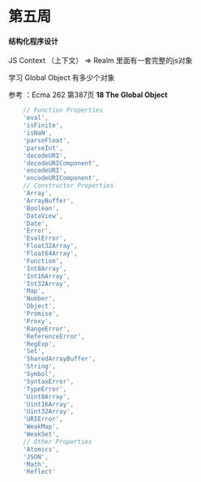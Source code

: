 # 第五周

#### 结构化程序设计

JS Context （上下文） => Realm  里面有一套完整的js对象

学习 Global Object 有多少个对象

参考 ：Ecma 262 第387页 **18 The Global Object**

```javascript
	// Function Properties
    'eval',
    'isFinite',
    'isNaN',
    'parseFloat',
    'parseInt',
    'decodeURI',
    'decodeURIComponent',
    'encodeURI',
    'encodeURIComponent',
    // Constructor Properties
    'Array',
    'ArrayBuffer',
    'Boolean',
    'DataView',
    'Date',
    'Error',
    'EvalError',
    'Float32Array',
    'Float64Array',
    'Function',
    'Int8Array',
    'Int16Array',
    'Int32Array',
    'Map',
    'Number',
    'Object',
    'Promise',
    'Proxy',
    'RangeError',
    'ReferenceError',
    'RegExp',
    'Set',
    'SharedArrayBuffer',
    'String',
    'Symbol',
    'SyntaxError',
    'TypeError',
    'Uint8Array',
    'Uint16Array',
    'Uint32Array',
    'URIError',
    'WeakMap',
    'WeakSet',
    // Other Properties
    'Atomics',
    'JSON',
    'Math',
    'Reflect'
```



